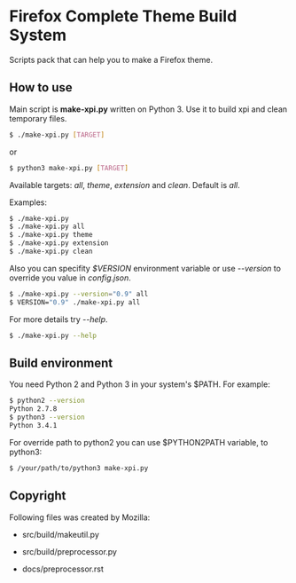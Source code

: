 # Firefox Complete Theme Build System

Scripts pack that can help you to make a Firefox theme.

## How to use

Main script is __make-xpi.py__ written on Python 3. Use it to build xpi and clean temporary files.

```Bash
$ ./make-xpi.py [TARGET]
```

or

```Bash
$ python3 make-xpi.py [TARGET]
```

Available targets: _all_, _theme_, _extension_ and _clean_. Default is _all_.

Examples:

```Bash
$ ./make-xpi.py
$ ./make-xpi.py all
$ ./make-xpi.py theme
$ ./make-xpi.py extension
$ ./make-xpi.py clean
```

Also you can specifity _$VERSION_ environment variable or use _--version_ to override you value in _config.json_.

```Bash
$ ./make-xpi.py --version="0.9" all
$ VERSION="0.9" ./make-xpi.py all
```

For more details try _--help_.

```Bash
$ ./make-xpi.py --help
```

## Build environment

You need Python 2 and Python 3 in your system's $PATH. For example:

```Bash
$ python2 --version
Python 2.7.8
$ python3 --version
Python 3.4.1
```

For override path to python2 you can use $PYTHON2PATH variable, to python3:

```Bash
$ /your/path/to/python3 make-xpi.py
```

## Copyright

Following files was created by Mozilla:

* src/build/makeutil.py

* src/build/preprocessor.py

* docs/preprocessor.rst
